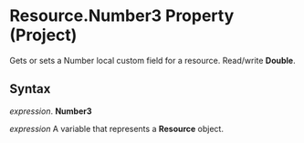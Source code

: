 
# Resource.Number3 Property (Project)

Gets or sets a Number local custom field for a resource. Read/write  **Double**.


## Syntax

 _expression_. **Number3**

 _expression_ A variable that represents a **Resource** object.

